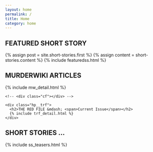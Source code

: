 ```yaml
---
layout: home
permalink: /
title: Home
category: home
---
```


<div class="{{ page.title }} homepage">

  <div class="featuredss">
    <h2>FEATURED SHORT STORY</h2>
    <div class="blog-index">
      {% assign post = site.short-stories.first %}
      {% assign content = short-stories.content %}
      {% include featuredss.html %}
    </div>
  </div> <!-- end div featuredss -->

  <div class="cf"></div>

  <div>
    <div class="hp__murderwiki">
      <h2>MURDERWIKI ARTICLES</h2>
      {% include mw_detail.html %}
    </div> <!-- end div murderwiki -->

    <!-- <div class="cf"></div> -->

    <div class="hp__trf">
      <h2>THE RED FILE &mdash; <span>Current Issue</span></h2>
      {% include trf_detail.html %}
    </div>
  </div>

<!--   <div class="bookstore">
    <h2>BOOKSTORE</h2>
      <ul>
        <li><img class="bookimg" src="https://placehold.it/80x100?text=1" alt=""></li>
        <li><img class="bookimg" src="https://placehold.it/80x100?text=2" alt=""></li>
        <li><img class="bookimg" src="https://placehold.it/80x100?text=3" alt=""></li>
        <li><img class="bookimg" src="https://placehold.it/80x100?text=4" alt=""></li>
      </ul>
  </div> -->

 <div class="hp__ssteasers">
  <h2>SHORT STORIES &hellip;</h2>
   {% include ss_teasers.html %}
  </div>

</div> <!-- end div homepage -->

